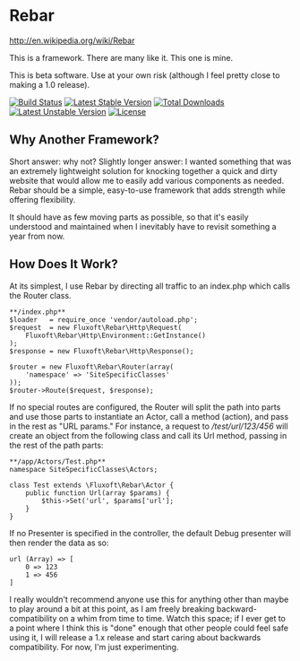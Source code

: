 Rebar
=====
http://en.wikipedia.org/wiki/Rebar

This is a framework. There are many like it. This one is mine.

This is beta software. Use at your own risk (although I feel pretty close to making a 1.0 release).

[![Build Status](https://travis-ci.org/fluxoft/rebar.svg?branch=master)](https://travis-ci.org/fluxoft/rebar) [![Latest Stable Version](https://poser.pugx.org/fluxoft/rebar/v/stable)](https://packagist.org/packages/fluxoft/rebar) [![Total Downloads](https://poser.pugx.org/fluxoft/rebar/downloads)](https://packagist.org/packages/fluxoft/rebar) [![Latest Unstable Version](https://poser.pugx.org/fluxoft/rebar/v/unstable)](https://packagist.org/packages/fluxoft/rebar) [![License](https://poser.pugx.org/fluxoft/rebar/license)](https://packagist.org/packages/fluxoft/rebar)

Why Another Framework?
----------------------
Short answer: why not? Slightly longer answer: I wanted something that was an extremely lightweight solution
for knocking together a quick and dirty website that would allow me to easily add various components as
needed. Rebar should be a simple, easy-to-use framework that adds strength while offering flexibility.

It should have as few moving parts as possible, so that it's easily understood and maintained when I 
inevitably have to revisit something a year from now.

How Does It Work?
-----------------
At its simplest, I use Rebar by directing all traffic to an index.php which calls the Router class.

```
**/index.php**
$loader   = require_once 'vendor/autoload.php';
$request  = new Fluxoft\Rebar\Http\Request(
	Fluxoft\Rebar\Http\Environment::GetInstance()
);
$response = new Fluxoft\Rebar\Http\Response();

$router = new Fluxoft\Rebar\Router(array(
	'namespace' => 'SiteSpecificClasses'
));
$router->Route($request, $response);
```

If no special routes are configured, the Router will split the path into parts and use those parts to instantiate an
Actor, call a method (action), and pass in the rest as "URL params."  For instance, a request to _/test/url/123/456_
will create an object from the following class and call its Url method, passing in the rest of the path parts:

```
**/app/Actors/Test.php**
namespace SiteSpecificClasses\Actors;

class Test extends \Fluxoft\Rebar\Actor {
    public function Url(array $params) {
        $this->Set('url', $params['url'];
    }
}
```

If no Presenter is specified in the controller, the default Debug presenter will then render the data as so:

```
url (Array) => [
    0 => 123
    1 => 456
]
```

I really wouldn't recommend anyone use this for anything other than maybe to play around a bit at this
point, as I am freely breaking backward-compatibility on a whim from time to time. Watch this space; if
I ever get to a point where I think this is "done" enough that other people could feel safe using it, I
will release a 1.x release and start caring about backwards compatibility. For now, I'm just experimenting.

